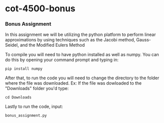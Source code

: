 # cot-4500-bonus
### Bonus Assignment

In this assignment we will be utilizing the python platform to perform linear approximations by using techniques such as the Jacobi method, Gauss-Seidel, and the Modified Eulers Method 

To compile you will need to have python installed as well as numpy. You can do this by opening your command prompt and typing in:

```pip install numpy```

After that, to run the code you will need to change the directory to the folder where the file was downloaded. Ex: If the file was dowloaded to the "Downloads" folder you'd type:

```cd Downloads```

Lastly to run the code, input:

```bonus_assignment.py```
